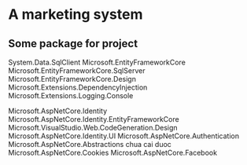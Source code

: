﻿# A marketing system



## Some package for project


System.Data.SqlClient
Microsoft.EntityFrameworkCore
Microsoft.EntityFrameworkCore.SqlServer
Microsoft.EntityFrameworkCore.Design
Microsoft.Extensions.DependencyInjection
Microsoft.Extensions.Logging.Console

Microsoft.AspNetCore.Identity
Microsoft.AspNetCore.Identity.EntityFrameworkCore
Microsoft.VisualStudio.Web.CodeGeneration.Design
Microsoft.AspNetCore.Identity.UI
Microsoft.AspNetCore.Authentication
Microsoft.AspNetCore.Abstractions chua cai duoc
Microsoft.AspNetCore.Cookies
Microsoft.AspNetCore.Facebook
